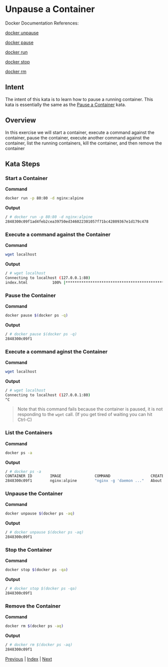 # Unpause a Container

Docker Documentation References:

[docker unpause](https://docs.docker.com/engine/reference/commandline/unpause/)

[docker pause](https://docs.docker.com/engine/reference/commandline/pause/)

[docker run](https://docs.docker.com/engine/reference/commandline/run/)

[docker stop](https://docs.docker.com/engine/reference/commandline/stop/)

[docker rm](https://docs.docker.com/engine/reference/commandline/rm/)

## Intent

The intent of this kata is to learn how to pause a running container. This kata is essentially the same as the [Pause a Container](42_pause_container.md) kata.

## Overview

In this exercise we will start a container, execute a command against the container, pause the container, execute another command against the container, list the running containers, kill the container, and then remove the container

## Kata Steps

### Start a Container

**Command**

```bash
docker run -p 80:80 -d nginx:alpine
```

**Output**

```bash
/ # docker run -p 80:80 -d nginx:alpine
2848300c09f1ad4feb2cea39750ed346022301057f71bc42809367e1d179c478
```

### Execute a command against the Container

**Command**

```bash
wget localhost
```

**Output**

```bash
/ # wget localhost
Connecting to localhost (127.0.0.1:80)
index.html           100% |*************************************************************************************************************|   612   0:00:00 ETA
```

### Pause the Container

**Command**

```bash
docker pause $(docker ps -q)
```

**Output**

```bash
/ # docker pause $(docker ps -q)
2848300c09f1
```

### Execute a command aginst the Container

**Command**

```bash
wget localhost
```

**Output**

```bash
/ # wget localhost
Connecting to localhost (127.0.0.1:80)
^C
```

> Note that this command fails because the container is paused, it is not responding to the `wget` call. (If you get tired of waiting you can hit Ctrl-C)

### List the Containers

**Command**

```bash
docker ps -a
```

**Output**

```bash
/ # docker ps -a
CONTAINER ID        IMAGE               COMMAND                  CREATED              STATUS                       PORTS                NAMES
2848300c09f1        nginx:alpine        "nginx -g 'daemon ..."   About a minute ago   Up About a minute (Paused)   0.0.0.0:80->80/tcp   quizzical_haibt
```

### Unpause the Container

**Command**

```bash
docker unpause $(docker ps -aq)
```

**Output**

```bash
/ # docker unpause $(docker ps -aq)
2848300c09f1
```

### Stop the Container

**Command**

```bash
docker stop $(docker ps -qa)
```

**Output**

```bash
/ # docker stop $(docker ps -qa)
2848300c09f1
```

### Remove the Container

**Command**

```bash
docker rm $(docker ps -aq)
```

**Output**

```bash
/ # docker rm $(docker ps -aq)
2848300c09f1
```

[Previous](42_pause_container.md) | [Index](README.md) | [Next](44_update_container_config.md)
